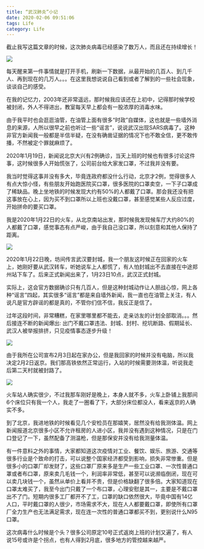 ```yaml
---
title: “武汉肺炎”小记
date: 2020-02-06 09:51:06
tags: Life
category: Life
---
```

截止我写这篇文章的时候，这次肺炎病毒已经感染了数万人，而且还在持续增长！

<img src="/images/2020/2020-02-06.jpg" /> 

每天醒来第一件事情就是打开手机，刷新一下数据，从最开始的几百人、到几千人、再到现在的几万人。。。在这里我想说说自己看到或者了解到的一些社会现象，谈谈自己的感受。

在我的记忆力，2003年还非常遥远，那时候我应该还在上初中，记得那时候学校被封闭，外人不得进出，教室每天早上都会有一股浓厚的消毒水味。

<!--more-->

由于我平时也会逛逛油管，在油管上面有很多“时政”自媒体，这也就是一些墙外消息的来源，人所以很早之前也听过一些“谣言”，说说武汉出现SARS病毒了。这种非官方新闻我一般都是半信半疑，在没有确凿证据的情况下也不敢全信，更不敢传播，不然被定个罪就麻烦了。

2020年1月19日，新闻说北京大兴有2例确诊，当天上班的时候也有很多讨论这件事，这时候很多人开始慌张了，公司前台给大家发口罩，不过我并没有要。

我当时觉得这事并没有多大，毕竟连政府都没什么行动，北京才2例，觉得很多人有点大惊小怪，有些朋友开始跑医院买口罩，很多医院的口罩卖空，一下子口罩成了稀缺品。晚上坐地铁的时候发现大约有50%的人都戴了口罩。那会我还没有把这事放在心上，因为买不到口罩所以上班也没戴口罩，甚至感觉某些人反应过度，开始拼命的要买口罩。

我是2020年1月22日的火车，从北京南站出发，那时候我发现候车厅大约80%的人都戴了口罩，感觉事态有点严峻，由于我自己没口罩，所以刻意和其他人保持了距离。

<img src="/images/2020/2020-01-22.jpeg" /> 

2020年1月22日晚，坊间传言武汉要封城，我一个朋友这时候正在回家的火车上，她刚好要从武汉转车，听她说车上人都慌了，有人怕封城出不去直接在中途郑州站下车了。后来正式新闻出来了，1月23日10点，武汉正式封城。

实际上，这会官方数据确诊只有几百人，但是这种封城动作让人胆战心惊，网上各种“谣言”四起，其实很多“谣言”都是来自墙外新闻，我一直也在油管上关注，有人说凡是官方辟谣的都是真的，不管你们信不信，我反正是信了。

过年这段时间，非常糟糕，在家里哪里都不能去，走亲访友的计划全部取消。。。然后接连不断的新闻爆出: 出门不戴口罩违法、封城、封村、挖坑断路、假期延长、武汉人被举报排挤，只见疫情事态逐步升级！

<img src="/images/2020/2020-01-27.jpeg" />

由于我所在公司宣布2月3日起在家办公，但是我回家的时候并没有电脑，所以我决定2月2日返京。我们那高铁依然正常运行，入站的时候需要测体温，听说我走后第二天村就被封路了。

<img src="/images/2020/2020-02-02.jpeg" />

火车站人确实很少，不过我那车刚好是晚上，本身人就不多，火车上卧铺上我那间6个床位只有我一个人，我走了一圈看了下，大部分床位都没人，看来返京的人确实不多。

到了北京，我进地铁的时候看见几个安检员在那嬉笑，居然没有给我测体温。网上新闻报道北京很多小区不允许租房的人进小区，我并没有遇到这种情况，只是在门口登记了一下，虽然配备了测温枪，但是那保安并没有给我测量体温。

有一件意料之外的事情，大家都知道这次疫情对工业、餐饮、娱乐、旅游、交通等很多行业是个致命的打击，可以说整个国家经济都受到影响，损失非常惨重。但是很多小的口罩厂却发财了，这些口罩厂原来多是生产一些工业口罩、一次性普通口罩或者布口罩，原来卖几毛钱一个，利润率非常低，甚至可以说濒临倒闭，现在可以卖几块钱一个，虽然从单价上看并不贵，但是价格缺翻了很多倍。大家知道现在口罩太难买了，我至今出门只戴了一个布口罩，心理安慰是其一，主要是不戴口罩出不了门。短期内很多工厂都开不了工，口罩的缺口依然很大，毕竟中国有14亿人口，平时戴口罩的人很少，市场需求不大，现在人人都要戴口罩，即使所有口罩厂全力生产也无法满足需求，现在连一次性的普通口罩都买不到，更别说什么N95口罩。

这次病毒什么时候是个头？很多公司原定10号正式返岗上班的计划又遍了，有人说15号或许是个拐点，也有人得到2月底，很多地方的管控越来越严。
